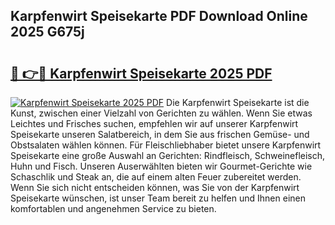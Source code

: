 ## Karpfenwirt Speisekarte PDF Download Online 2025 G675j

# <h2><a href="http://gc5nd5.nevu.top/?p=Karpfenwirt+Speisekarte">🔗 👉🔴 Karpfenwirt Speisekarte 2025 PDF</a></h2>

[![Karpfenwirt Speisekarte 2025 PDF](https://i.imgur.com/dBaPXMq.png)](http://gc5nd5.nevu.top/?p=Karpfenwirt+Speisekarte)
Die Karpfenwirt Speisekarte ist die Kunst, zwischen einer Vielzahl von Gerichten zu wählen. Wenn Sie etwas Leichtes und Frisches suchen, empfehlen wir auf unserer Karpfenwirt Speisekarte unseren Salatbereich, in dem Sie aus frischen Gemüse- und Obstsalaten wählen können. Für Fleischliebhaber bietet unsere Karpfenwirt Speisekarte eine große Auswahl an Gerichten: Rindfleisch, Schweinefleisch, Huhn und Fisch. Unseren Auserwählten bieten wir Gourmet-Gerichte wie Schaschlik und Steak an, die auf einem alten Feuer zubereitet werden. Wenn Sie sich nicht entscheiden können, was Sie von der Karpfenwirt Speisekarte wünschen, ist unser Team bereit zu helfen und Ihnen einen komfortablen und angenehmen Service zu bieten.
